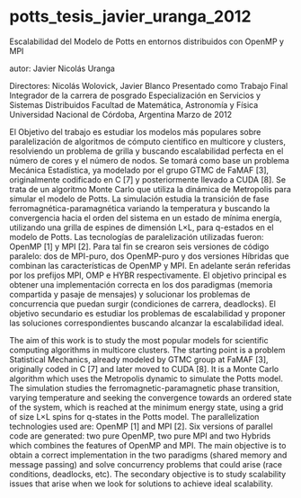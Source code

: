 # potts_tesis_javier_uranga_2012
Escalabilidad del Modelo de Potts en entornos distribuidos con OpenMP y MPI

autor: Javier Nicolás Uranga

Directores: Nicolás Wolovick, Javier Blanco
Presentado como Trabajo Final Integrador de la carrera de posgrado
Especialización en Servicios y Sistemas Distribuidos
Facultad de Matemática, Astronomía y Física
Universidad Nacional de Córdoba, Argentina
Marzo de 2012

El Objetivo del trabajo es estudiar los modelos más populares sobre paralelización de
algoritmos de cómputo científico en multicore y clusters, resolviendo un problema de grilla y
buscando escalabilidad perfecta en el número de cores y el número de nodos.
Se tomará como base un problema Mecánica Estadística, ya modelado por el grupo GTMC
de FaMAF [3], originalmente codificado en C [7] y posteriormente llevado a CUDA [8]. Se trata de
un algoritmo Monte Carlo que utiliza la dinámica de Metropolis para simular el modelo de Potts.
La simulación estudia la transición de fase ferromagnética-paramagnética variando la
temperatura y buscando la convergencia hacia el orden del sistema en un estado de mínima energía,
utilizando una grilla de espines de dimensión L×L, para q-estados en el modelo de Potts.
Las tecnologías de paralelización utilizadas fueron: OpenMP [1] y MPI [2]. Para tal fin se
crearon seis versiones de código paralelo: dos de MPI-puro, dos OpenMP-puro y dos versiones
Híbridas que combinan las características de OpenMP y MPI. En adelante serán referidas por los
prefijos MPI, OMP e HYBR respectivamente.
El objetivo principal es obtener una implementación correcta en los dos paradigmas
(memoria compartida y pasaje de mensajes) y solucionar los problemas de concurrencia que puedan
surgir (condiciones de carrera, deadlocks). El objetivo secundario es estudiar los problemas de
escalabilidad y proponer las soluciones correspondientes buscando alcanzar la escalabilidad ideal. 


The aim of this work is to study the most popular models for scientific computing
algorithms in multicore clusters.
The starting point is a problem Statistical Mechanics, already modeled by GTMC group at
FaMAF [3], originally coded in C [7] and later moved to CUDA [8]. It is a Monte Carlo algorithm
which uses the Metropolis dynamic to simulate the Potts model.
The simulation studies the ferromagnetic-paramagnetic phase transition, varying
temperature and seeking the convergence towards an ordered state of the system, which is reached
at the minimum energy state, using a grid of size L×L spins for q-states in the Potts model.
The parallelization technologies used are: OpenMP [1] and MPI [2]. Six versions of parallel
code are generated: two pure OpenMP, two pure MPI and two Hybrids which combines the features
of OpenMP and MPI.
The main objective is to obtain a correct implementation in the two paradigms (shared
memory and message passing) and solve concurrency problems that could arise (race conditions,
deadlocks, etc). The secondary objective is to study scalability issues that arise when we look for
solutions to achieve ideal scalability.

